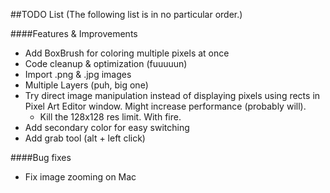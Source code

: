 ##TODO List
(The following list is in no particular order.)

####Features & Improvements
- Add BoxBrush for coloring multiple pixels at once
- Code cleanup & optimization (fuuuuun)
- Import .png & .jpg images
- Multiple Layers (puh, big one)
- Try direct image manipulation instead of displaying pixels using rects in Pixel Art Editor window. Might increase performance (probably will).
	- Kill the 128x128 res limit. With fire.
- Add secondary color for easy switching
- Add grab tool (alt + left click)

####Bug fixes
- Fix image zooming on Mac